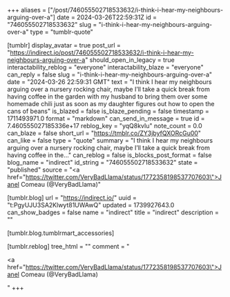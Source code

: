 +++
aliases = ["/post/746055502718533632/i-think-i-hear-my-neighbours-arguing-over-a"]
date = 2024-03-26T22:59:31Z
id = "746055502718533632"
slug = "i-think-i-hear-my-neighbours-arguing-over-a"
type = "tumblr-quote"

[tumblr]
display_avatar = true
post_url = "https://indirect.io/post/746055502718533632/i-think-i-hear-my-neighbours-arguing-over-a"
should_open_in_legacy = true
interactability_reblog = "everyone"
interactability_blaze = "everyone"
can_reply = false
slug = "i-think-i-hear-my-neighbours-arguing-over-a"
date = "2024-03-26 22:59:31 GMT"
text = "I think I hear my neighbours arguing over a nursery rocking chair, maybe I&rsquo;ll take a quick break from having coffee in the garden with my husband to bring them over some homemade chili just as soon as my daughter figures out how to open the cans of beans"
is_blazed = false
is_blaze_pending = false
timestamp = 1711493971.0
format = "markdown"
can_send_in_message = true
id = 7.460555027185336e+17
reblog_key = "yqQ8kvIu"
note_count = 0.0
can_blaze = false
short_url = "https://tmblr.co/ZY3jbyfQXORcGu00"
can_like = false
type = "quote"
summary = "I think I hear my neighbours arguing over a nursery rocking chair, maybe I’ll take a quick break from having coffee in the..."
can_reblog = false
is_blocks_post_format = false
blog_name = "indirect"
id_string = "746055502718533632"
state = "published"
source = "<a href=\"https://twitter.com/VeryBadLlama/status/1772358198537707603\">Janel Comeau (@VeryBadLlama)</a>"

[tumblr.blog]
url = "https://indirect.io/"
uuid = "t:PgyUJU3SA2Klwyt81UWAwQ"
updated = 1739927643.0
can_show_badges = false
name = "indirect"
title = "indirect"
description = ""

[tumblr.blog.tumblrmart_accessories]

[tumblr.reblog]
tree_html = ""
comment = "<p><a href=\"https://twitter.com/VeryBadLlama/status/1772358198537707603\">Janel Comeau (@VeryBadLlama)</a></p>"
+++

